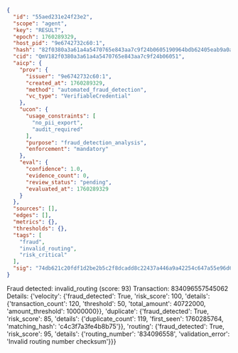 ```json
{
  "id": "55aed231e24f23e2",
  "scope": "agent",
  "key": "RESULT",
  "epoch": 1760289329,
  "host_pid": "9e6742732c60:1",
  "hash": "82f0380a3a61a4a5470765e843aa7c9f24b0605190964bdb62405eab9a0acc3a",
  "cid": "QmV182f0380a3a61a4a5470765e843aa7c9f24b06051",
  "aicp": {
    "prov": {
      "issuer": "9e6742732c60:1",
      "created_at": 1760289329,
      "method": "automated_fraud_detection",
      "vc_type": "VerifiableCredential"
    },
    "ucon": {
      "usage_constraints": [
        "no_pii_export",
        "audit_required"
      ],
      "purpose": "fraud_detection_analysis",
      "enforcement": "mandatory"
    },
    "eval": {
      "confidence": 1.0,
      "evidence_count": 0,
      "review_status": "pending",
      "evaluated_at": 1760289329
    }
  },
  "sources": [],
  "edges": [],
  "metrics": {},
  "thresholds": {},
  "tags": [
    "fraud",
    "invalid_routing",
    "risk_critical"
  ],
  "sig": "74db621c20fdf1d2be2b5c2f8dcadd8c22437a446a9a42254c647a55e96d6b1a"
}
```

Fraud detected: invalid_routing (score: 93)
Transaction: 834096557545062
Details: {'velocity': {'fraud_detected': True, 'risk_score': 100, 'details': {'transaction_count': 120, 'threshold': 50, 'total_amount': 40722000, 'amount_threshold': 10000000}}, 'duplicate': {'fraud_detected': True, 'risk_score': 85, 'details': {'duplicate_count': 119, 'first_seen': 1760285764, 'matching_hash': 'c4c3f7a3fe4b8b75'}}, 'routing': {'fraud_detected': True, 'risk_score': 95, 'details': {'routing_number': '834096558', 'validation_error': 'Invalid routing number checksum'}}}